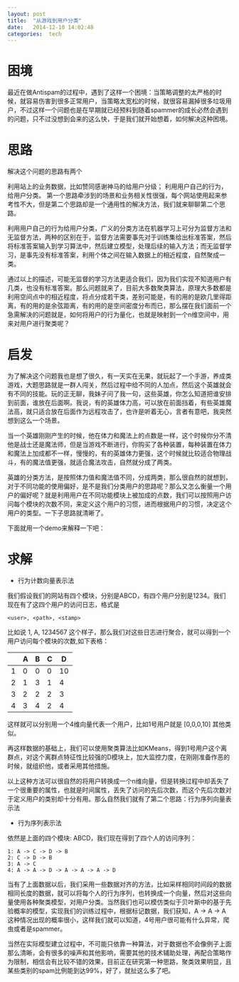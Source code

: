 ```yaml
---
layout: post
title:  "从游戏到用户分类"
date:   2014-12-10 14:02:48
categories:  tech
---
```

# 困境
最近在做Antispam的过程中，遇到了这样一个困境：当策略调整的太严格的时候，就容易伤害到很多正常用户，当策略太宽松的时候，就很容易漏掉很多垃圾用户，不过这样一个问题也是在早期就已经预料到随着spammer的成长必然会遇到的问题，只不过没想到会来的这么快，于是我们就开始想着，如何解决这种困境。

# 思路
解决这个问题的思路有两个

利用站上的业务数据，比如赞同感谢神马的给用户分级；
利用用户自己的行为，给用户分类。
第一个思路牵涉到的场景和业务相关性很强，每个网站使用起来参考性不大，但是第二个思路却是一个通用性的解决方法，我们就来聊聊第二个思路。

利用用户自己的行为给用户分类，广义的分类方法在机器学习上可分为监督方法和无监督方法，两种的区别在于，监督方法需要事先对于训练集给出标准答案，然后将标准答案输入到学习算法中，然后建立模型，处理后续的输入方法；而无监督学习，是事先没有标准答案，利用个体之间在输入数据上的相近程度，自然聚成一类。

通过以上的描述，可能无监督的学习方法更适合我们，因为我们实现不知道用户有几类，也没有标准答案。那么问题就来了，目前大多数聚类算法，原理大多数都是利用空间点中的相近程度，将点分成若干类，差别可能是，有的用的是欧几里得距离，有的用的是余弦距离，有的用的是空间密度分布而已，那么摆在我们面前一个急需解决的问题就是，如何将用户的行为量化，也就是映射到一个n维空间中，用来对用户进行聚类呢？

# 启发
为了解决这个问题我也是想了很久，有一天实在无果，就玩起了一个手游，养成类游戏，大题思路就是一群人闯关，然后过程中给不同的人加点，然后这个英雄就会有不同的技能。玩的正无聊，我妹子问了我一句，这些英雄，你怎么知道把谁安排到前面，谁放在后面啊。我说，有的英雄体力高，可以放在前面挡着，有些英雄魔法高，就只适合放在后面作为远程攻击了，也许是听着无心，言者有意吧，我突然想到这么一个场景。

当一个英雄刚刚产生的时候，他在体力和魔法上的点数是一样，这个时候你分不清他是战士还是魔法师，但是当游戏不断进行，你购买了各种装置，每种装置在体力和魔法上加成都不一样，慢慢的，有的英雄体力更强，这个时候就比较适合物理战斗，有的魔法值更强，就适合魔法攻击，自然就分成了两类。

英雄的分类方法，是按照体力值和魔法值不同，分成两类，那么很自然的就想到，对于不同功能的使用偏好，是不是我们分类用户的思路呢？那么又怎么衡量一个用户的偏好呢？就是利用用户在不同功能模块上被加成的点数，我们可以按照用户访问每个模块的次数不同，来定义这个用户的习惯，进而根据用户的习惯，决定这个用户的类型。一下子思路就清晰了。

下面就用一个demo来解释一下吧：

# 求解
*    行为计数向量表示法

我们假设我们的网站有四个模块，分别是ABCD，有四个用户分别是1234。我们现在有了这四个用户的访问日志，格式是

    <user>, <path>, <stamp>
    
比如说 1, A, 1234567 这个样子，那么我们对这些日志进行聚合，就可以得到一个用户访问每个模块的次数,如下表格：

||A|B|C|D|
|-|-|-|-|-|
|1|0|0|0|10|
|2|1|3|1|4|
|3|2|2|2|3|
|4|3|4|2|4|

这样就可以分别用一个4维向量代表一个用户，比如1号用户就是 [0,0,0,10] 其他类似。

再这样数据的基础上，我们可以使用聚类算法比如KMeans，得到1号用户这个离群点，对这个离群点特征性比较强的D模块上，加大监控力度，在刚刚准备作恶的时候，就组织他，或者采用其他措施。

以上这种方法可以很自然的将用户转换成一个n维向量，但是转换过程中却丢失了一个很重要的属性，也就是时间属性，丢失了访问的先后次数，而这个先后次数对于定义用户的类别却十分有用。那么自然我们就有了第二个思路：行为序列向量表示法

*    行为序列表示法

依然是上面的四个模块: ABCD，我们现在得到了四个人的访问序列：

    1: A -> C -> D -> B
    2: C -> D -> B
    3: A -> C
    4: A -> A -> D -> A -> A -> A -> D

当有了上面数据以后，我们采用一些数据对齐的方法，比如采样相同时间段的数据相同长度的数据，就可以将每个人的行为序列，也转换成一个向量，然后对这些向量使用各种聚类模型，对用户分类。当然我们也可以模仿类似于贝叶斯中的基于先验概率的模型，实现我们的训练过程中，根据标记数据，我们获知，A -> A -> A这种情况出现的概率很小，这样我们就可以知道，4号用户很可能有什么异常，爬虫或者是spammer。

当然在实际模型建立过程中，不可能只依靠一种算法，对于数据也不会像例子上面那么清晰，会有很多的噪声和其他影响，需要其他的技术辅助处理，再配合策略作为限制，相信会有比较不错的效果，目前正在研究第一种思路，聚类效果明显，且某些类别的spam比例能到达99%，好了，就扯这么多了吧。
